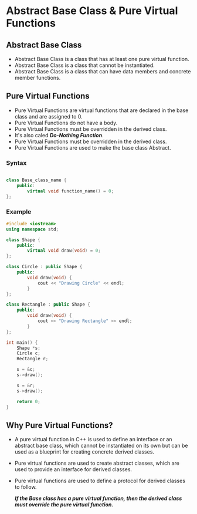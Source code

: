 # Abstract Base Class & Pure Virtual Functions

## Abstract Base Class

- Abstract Base Class is a class that has at least one pure virtual function.
- Abstract Base Class is a class that cannot be instantiated.
- Abstract Base Class is a class that can have data members and concrete member functions.

## Pure Virtual Functions

- Pure Virtual Functions are virtual functions that are declared in the base class and are assigned to 0.
- Pure Virtual Functions do not have a body.
- Pure Virtual Functions must be overridden in the derived class.
- It's also caled ***Do-Nothing Function***.
- Pure Virtual Functions must be overridden in the derived class.
- Pure Virtual Functions are used to make the base class Abstract.

### Syntax

```cpp

class Base_class_name {
    public:
        virtual void function_name() = 0;
};

```

### Example

```cpp
#include <iostream>
using namespace std;

class Shape {
    public:
        virtual void draw(void) = 0;
};

class Circle : public Shape {
    public:
        void draw(void) {
            cout << "Drawing Circle" << endl;
        }
};

class Rectangle : public Shape {
    public:
        void draw(void) {
            cout << "Drawing Rectangle" << endl;
        }
};

int main() {
    Shape *s;
    Circle c;
    Rectangle r;

    s = &c;
    s->draw();

    s = &r;
    s->draw();

    return 0;
}
```

## Why Pure Virtual Functions?

- A pure virtual function in C++ is used to define an interface or an abstract base class, which cannot be instantiated on its own but can be used as a blueprint for creating concrete derived classes.
- Pure virtual functions are used to create abstract classes, which are used to provide an interface for derived classes.
- Pure virtual functions are used to define a protocol for derived classes to follow.

    ***If the Base class has a pure virtual function, then the derived class must override the pure virtual function.***

